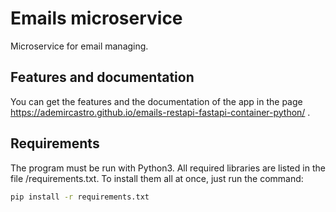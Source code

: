 
# Emails microservice

Microservice for email managing.

## Features and documentation
You can get the features and the documentation of the app in the page https://ademircastro.github.io/emails-restapi-fastapi-container-python/ .

## Requirements
The program must be run with Python3. All required libraries are listed in the file /requirements.txt.
To install them all at once, just run the command:
```bash
pip install -r requirements.txt
```
